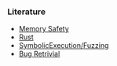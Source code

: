 ### Literature

* [Memory Safety](Memory-Safety.md)  
* [Rust](Rust.md)
* [SymbolicExecution/Fuzzing](SymbolicFuzz.md) 
* [Bug Retrivial](Retrivial.md)
